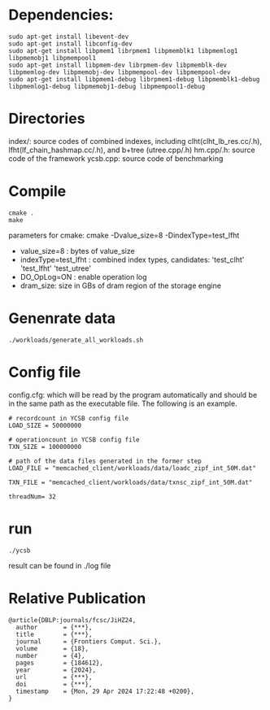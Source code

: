# Dependencies:
```console
sudo apt-get install libevent-dev
sudo apt-get install libconfig-dev
sudo apt-get install libpmem1 librpmem1 libpmemblk1 libpmemlog1 libpmemobj1 libpmempool1
sudo apt-get install libpmem-dev librpmem-dev libpmemblk-dev libpmemlog-dev libpmemobj-dev libpmempool-dev libpmempool-dev
sudo apt-get install libpmem1-debug librpmem1-debug libpmemblk1-debug libpmemlog1-debug libpmemobj1-debug libpmempool1-debug
```

# Directories
index/: source codes of combined indexes, including clht(clht_lb_res.cc/.h), lfht(lf_chain_hashmap.cc/.h), and b+tree (utree.cpp/.h)
hm.cpp/.h: source code of the framework
ycsb.cpp: source code of benchmarking
# Compile
```console
cmake .
make
```
parameters for cmake:
cmake -Dvalue_size=8 -DindexType=test_lfht
- value_size=8 : bytes of value_size
- indexType=test_lfht : combined index types, candidates: 'test_clht' 'test_lfht' 'test_utree'
- DO_OpLog=ON : enable operation log
- dram_size: size in GBs of dram region of the storage engine

# Genenrate data

```
./workloads/generate_all_workloads.sh 
```

# Config file
config.cfg: which will be read by the program automatically and should be in the same path as the executable file. The following is an example.
```
# recordcount in YCSB config file
LOAD_SIZE = 50000000

# operationcount in YCSB config file
TXN_SIZE = 100000000

# path of the data files generated in the former step
LOAD_FILE = "memcached_client/workloads/data/loadc_zipf_int_50M.dat" 

TXN_FILE = "memcached_client/workloads/data/txnsc_zipf_int_50M.dat"

threadNum= 32
```

# run

```console
./ycsb
```
result can be found in ./log file

# Relative Publication
```
@article{DBLP:journals/fcsc/JiHZ24,
  author       = {***},
  title        = {***},
  journal      = {Frontiers Comput. Sci.},
  volume       = {18},
  number       = {4},
  pages        = {184612},
  year         = {2024},
  url          = {***},
  doi          = {***},
  timestamp    = {Mon, 29 Apr 2024 17:22:48 +0200},
}
```
